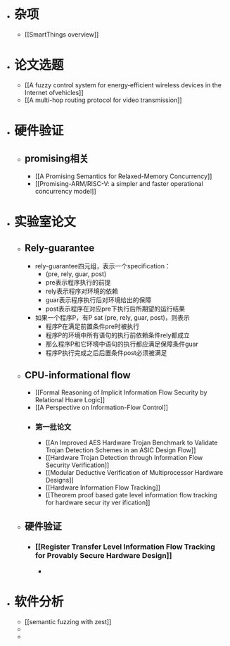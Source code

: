 - # 杂项
	- [[SmartThings overview]]
- # 论文选题
	- [[A fuzzy control system for energy‐efficient wireless devices in the Internet ofvehicles]]
	- [[A multi-hop routing protocol for video transmission]]
- # 硬件验证
	- ## promising相关
		- [[A Promising Semantics for Relaxed-Memory Concurrency]]
		- [[Promising-ARM/RISC-V: a simpler and faster operational concurrency model]]
- # 实验室论文
	- ## Rely-guarantee
		- rely-guarantee四元组，表示一个specification：
			- (pre, rely, guar, post)
			- pre表示程序执行的前提
			- rely表示程序对环境的依赖
			- guar表示程序执行后对环境给出的保障
			- post表示程序在对应pre下执行后所期望的运行结果
		- 如果一个程序P，有P sat (pre, rely, guar, post)，则表示
			- 程序P在满足前置条件pre时被执行
			- 程序P的环境中所有语句的执行前依赖条件rely都成立
			- 那么程序P和它环境中语句的执行都应满足保障条件guar
			- 程序P执行完成之后后置条件post必须被满足
	- ## CPU-informational flow
		- [[Formal Reasoning of Implicit Information Flow Security by Relational Hoare Logic]]
		- [[A Perspective on Information-Flow Control]]
		- ### 第一批论文
			- [[An Improved AES Hardware Trojan Benchmark to Validate Trojan Detection Schemes in an ASIC Design Flow]]
			- [[Hardware Trojan Detection through Information Flow Security Verification]]
			- [[Modular Deductive Verification of Multiprocessor Hardware Designs]]
			- [[Hardware Information Flow Tracking]]
			- [[Theorem proof based gate level information flow tracking for hardware secur ity ver ification]]
	- ## 硬件验证
		- ### [[Register Transfer Level Information Flow Tracking for Provably Secure Hardware Design]]
			-
- # 软件分析
	- [[semantic fuzzing with zest]]
	-
	-